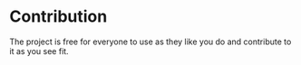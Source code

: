 # Contribution

The project is free for everyone to use as they like
you do and contribute to it as you see fit.
